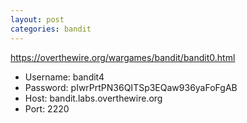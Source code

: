```yaml
---
layout: post
categories: bandit
---
```


https://overthewire.org/wargames/bandit/bandit0.html

*   Username: bandit4
*   Password: pIwrPrtPN36QITSp3EQaw936yaFoFgAB
*   Host: bandit.labs.overthewire.org
*   Port: 2220
